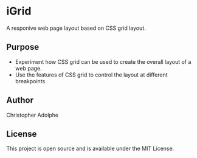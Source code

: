 # iGrid
A responive web page layout based on CSS grid layout.

## Purpose
 - Experiment how CSS grid can be used to create the overall layout of a web page.
 - Use the features of CSS grid to control the layout at different breakpoints.

## Author
Christopher Adolphe

## License
This project is open source and is available under the MIT License.
